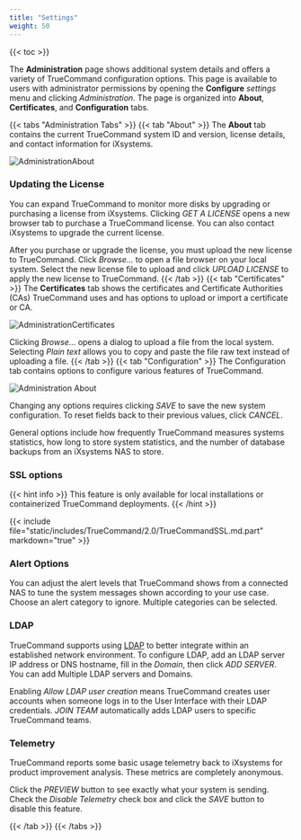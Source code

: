```yaml
---
title: "Settings"
weight: 50
---
```


{{< toc >}}

The **Administration** page shows additional system details and offers a variety of TrueCommand configuration options.
This page is available to users with administrator permissions by opening the **Configure** <i class="material-icons" aria-hidden="true" title="Settings">settings</i> menu and clicking *Administration*.
The page is organized into **About**, **Certificates**, and **Configuration** tabs.

{{< tabs "Administration Tabs" >}}
{{< tab "About" >}}
The **About** tab contains the current TrueCommand system ID and version, license details, and contact information for iXsystems.

![AdministrationAbout](/images/TrueCommand/1.3/AdministrationAbout.png "Administration Configuration")

### Updating the License

You can expand TrueCommand to monitor more disks by upgrading or purchasing a license from iXsystems.
Clicking *GET A LICENSE* opens a new browser tab to purchase a TrueCommand license.
You can also contact iXsystems to upgrade the current license.

After you purchase or upgrade the license, you must upload the new license to TrueCommand.
Click *Browse…* to open a file browser on your local system.
Select the new license file to upload and click *UPLOAD LICENSE* to apply the new license to TrueCommand.
{{< /tab >}}
{{< tab "Certificates" >}}
The **Certificates** tab shows the certificates and Certificate Authorities (CAs) TrueCommand uses and has options to upload or import a certificate or CA.

![AdministrationCertificates](/images/TrueCommand/1.3/AdministrationCertificates.png "Administration: Certificates")

Clicking *Browse...* opens a dialog to upload a file from the local system.
Selecting *Plain text* allows you to copy and paste the file raw text instead of uploading a file.
{{< /tab >}}
{{< tab "Configuration" >}}
The Configuration tab contains options to configure various features of TrueCommand.

![Administration About](/images/TrueCommand/1.3/AdministrationConfiguration.png "Administration: Configuration")

Changing any options requires clicking *SAVE* to save the new system configuration.
To reset fields back to their previous values, click *CANCEL*.

General options include how frequently TrueCommand measures systems statistics, how long to store system statistics, and the number of database backups from an iXsystems NAS to store.

### SSL options

{{< hint info >}}
This feature is only available for local installations or containerized TrueCommand deployments.
{{< /hint >}}

{{< include file="static/includes/TrueCommand/2.0/TrueCommandSSL.md.part" markdown="true" >}}

### Alert Options

You can adjust the alert levels that TrueCommand shows from a connected NAS to tune the system messages shown according to your use case.
Choose an alert category to ignore.
Multiple categories can be selected.

### LDAP

TrueCommand supports using [LDAP](https://tools.ietf.org/html/rfc4511) to better integrate within an established network environment.
To configure LDAP, add an LDAP server IP address or DNS hostname, fill in the *Domain*, then click *ADD SERVER*.
You can add Multiple LDAP servers and Domains.

Enabling *Allow LDAP user creation* means TrueCommand creates user accounts when someone logs in to the User Interface with their LDAP credentials.
*JOIN TEAM* automatically adds LDAP users to specific TrueCommand teams.

### Telemetry

TrueCommand reports some basic usage telemetry back to iXsystems for product improvement analysis. These metrics are completely anonymous.

Click the *PREVIEW* button to see exactly what your system is sending.<br>
Check the *Disable Telemetry* check box and click the *SAVE* button to disable this feature.

{{< /tab >}}
{{< /tabs >}}
